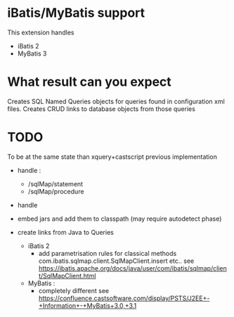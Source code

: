 # iBatis/MyBatis support

This extension handles 
* iBatis 2
* MyBatis 3

# What result can you expect

Creates SQL Named Queries objects for queries found in configuration xml files.
Creates CRUD links to database objects from those queries

# TODO

To be at the same state than xquery+castscript previous implementation
* handle :
  * /sqlMap/statement
  * /sqlMap/procedure
* handle <if> 

* embed jars and add them to classpath (may require autodetect phase)

* create links from Java to Queries
  * iBatis 2
    * add parametrisation rules for classical methods com.ibatis.sqlmap.client.SqlMapClient.insert etc.. 
      see https://ibatis.apache.org/docs/java/user/com/ibatis/sqlmap/client/SqlMapClient.html
  * MyBatis :
    * completely different see https://confluence.castsoftware.com/display/PSTS/J2EE+-+Information+-+MyBatis+3.0,+3.1
     
    
    
    
